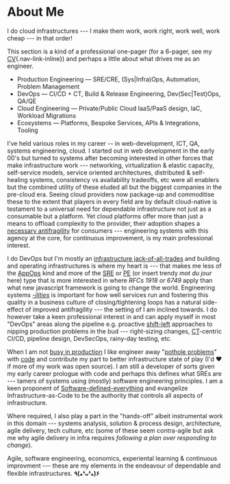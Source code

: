 About Me
========

I do cloud infrastructures --- I make them work, work right, work well,
work cheap --- in that order!

This section is a kind of a professional one-pager (for a 6-pager, see
my [CV](#contact){.nav-link-inline}) and perhaps a little about what
drives me as an engineer.

- Production Engineering — SRE/CRE, (Sys|Infra)Ops, Automation, Problem Management
- DevOps — CI/CD + CT, Build & Release Engineering, Dev(Sec|Test)Ops, QA/QE
- Cloud Engineering — Private/Public Cloud IaaS/PaaS design, IaC, Workload Migrations
- Ecosystems — Platforms, Bespoke Services, APIs & Integrations, Tooling

I've held various roles in my career -- in web-development, ICT, QA,
systems engineering, cloud.
I started out in web development in the early 00's but turned to
systems after becoming interested in other forces that make infrastructure work
--- networking, virtualization & elastic capacity,
self-service models, service oriented architectures, distributed &
self-healing systems, consistency vs availability tradeoffs, etc were
all enablers but the combined utility of these eluded all but the
biggest companies in the pre-cloud era. Seeing cloud providers now
package-up and commoditise these to the extent that players in every
field are by default cloud-native is testament to a universal need for
dependable infrastructure not just as a consumable but a platform. Yet cloud
platforms offer more than just a means to offload complexity to the
provider, their adoption shapes a [necessary
antifragility](https://www.sciencedirect.com/science/article/pii/S1877050914007017/pdf?md5=579fbbe1aa1f4e10e7ad57bc2d5535e9&pid=1-s2.0-S1877050914007017-main.pdf)
for consumers --- engineering systems with this agency at the core,
for continuous improvement, is my main professional interest.

I do DevOps but I'm mostly an [infrastructure
jack-of-all-trades](/cv/#core-competencies) and building and operating
infrastructures is where my heart is --- that makes me less of the
[AppOps](https://medium.com/@mhausenblas/what-is-appops-why-do-i-care-what-i-do-about-it-b83a28b0eabc)
kind and more of the [SRE](https://landing.google.com/sre/) or
[PE](https://engineering.fb.com/category/production-engineering/) (or
insert trendy *mot du jour* here) type that is more interested in where
_RFCs 1918 or 6749_ apply than what new javascript framework is going to
change the world.
Engineering systems
*[-ilities](https://towardsdatascience.com/architecting-for-the-ilities-6fae9d00bf6b?gi=7a9689ab0cc5)*
is important for how well services run and fostering this quality
in a business culture of closing/tightening loops has a natural
side-effect of improved antifragility --- the setting of I am inclined towards.
I do however take a keen professional interest in and can
apply myself in most "DevOps" areas along the pipeline e.g. proactive
[shift-left](https://www.securityroundtable.org/to-improve-devops-and-security-the-time-has-come-to-shift-left/)
approaches to nipping production problems in the bud --- right-sizing
changes,
[CT](https://devops.com/continuous-testing-vs-test-automation/)-centric
CI/CD, pipeline design, DevSecOps, rainy-day testing, etc.

When I am not [busy in
production](http://www.felicepescatore.it/alm/140-firefighter-agile-anti-pattern-eng)
I like engineer away "[pothole
problems](https://www.goodreads.com/quotes/7514660-i-am-not-a-visionary-i-m-an-engineer-i-m-happy)"
with [code](https://github.com/shalomb)
and contribute my part to better
infrastructure state of play (I'd ❤️ if more of my work was open source).
I am still a developer of sorts given my early career prologue
with code and perhaps this defines what SREs are --- tamers of systems
using (mostly) software engineering principles. I am a keen proponent of
[Software-defined-everything](https://devops.com/why-the-buzz-on-software-defined-everything-sdx/)
and evangelize Infrastructure-as-Code to be the authority that controls
all aspects of infrastructure.

Where required, I also play a part in the "hands-off" albeit
instrumental work in this domain --- systems analysis, solution &
process design, architecture, agile delivery, tech culture, etc (some of
these seem contra-agile but ask me why agile delivery in infra requires
*following a plan over responding to change*).

Agile, software engineering, economics, experiental learning &
continuous improvment --- these are my elements in the endeavour of
dependable and flexible infrastructures. **٩(⁎❛ᴗ❛⁎)۶**
